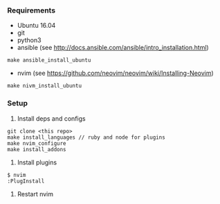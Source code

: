 ### Requirements

* Ubuntu 16.04
* git
* python3
* ansible (see http://docs.ansible.com/ansible/intro_installation.html)
```
make ansible_install_ubuntu
```
* nvim (see https://github.com/neovim/neovim/wiki/Installing-Neovim)
```
make nivm_install_ubuntu
```

### Setup

1. Install deps and configs
  ```shell
  git clone <this repo>
  make install_languages // ruby and node for plugins
  make nvim_configure
  make install_addons
  ```

1. Install plugins
  ```
  $ nvim
  :PlugInstall
  ```

1. Restart nvim
